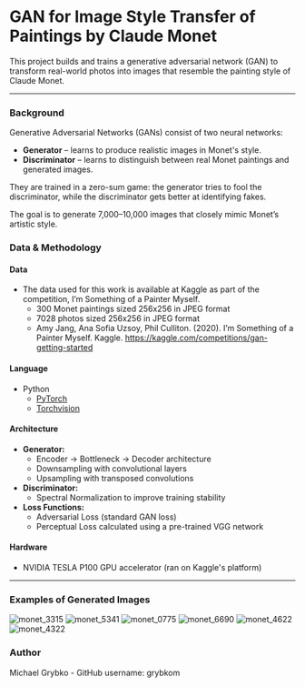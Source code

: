 # GAN for Image Style Transfer of Paintings by Claude Monet
This project builds and trains a generative adversarial network (GAN) to transform real-world photos into images that resemble the painting style of Claude Monet.

---
### Background

Generative Adversarial Networks (GANs) consist of two neural networks:  
- **Generator** – learns to produce realistic images in Monet's style.  
- **Discriminator** – learns to distinguish between real Monet paintings and generated images.

They are trained in a zero-sum game: the generator tries to fool the discriminator, while the discriminator gets better at identifying fakes.

The goal is to generate 7,000–10,000 images that closely mimic Monet’s artistic style.

### Data & Methodology

#### Data
- The data used for this work is available at Kaggle as part of the competition, I’m Something of a Painter Myself.
  - 300 Monet paintings sized 256x256 in JPEG format
  - 7028 photos sized 256x256 in JPEG format
  - Amy Jang, Ana Sofia Uzsoy, Phil Culliton. (2020). I’m Something of a Painter Myself. Kaggle. https://kaggle.com/competitions/gan-getting-started

#### Language
- Python
  - [PyTorch](https://pytorch.org/)
  - [Torchvision](https://pytorch.org/vision/stable/index.html)

#### Architecture

- **Generator:**
  - Encoder → Bottleneck → Decoder architecture
  - Downsampling with convolutional layers
  - Upsampling with transposed convolutions
- **Discriminator:**
  - Spectral Normalization to improve training stability
- **Loss Functions:**
  - Adversarial Loss (standard GAN loss)
  - Perceptual Loss calculated using a pre-trained VGG network
 
#### Hardware 
  - NVIDIA TESLA P100 GPU accelerator (ran on Kaggle's platform)
---

### Examples of Generated Images

![monet_3315](https://github.com/user-attachments/assets/a74db28d-ac0a-4e0d-ba02-329d9a7a525b)
![monet_5341](https://github.com/user-attachments/assets/a2eccaa7-2125-428d-aeeb-4f3f8497c87d)
![monet_0775](https://github.com/user-attachments/assets/d83c936b-9d8e-450b-8e97-0f7b680e5f1a)
![monet_6690](https://github.com/user-attachments/assets/a82d482b-8458-40a5-8cfc-e241da803ba3)
![monet_4622](https://github.com/user-attachments/assets/a01c1f0e-47ff-4ed0-8241-62ce35e0c26b)
![monet_4322](https://github.com/user-attachments/assets/55dd79d3-bb1c-48b8-991b-0a806d9bce16)

### Author

Michael Grybko - GitHub username: grybkom

